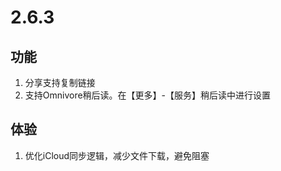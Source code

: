 # 2.6.3

## 功能

1. 分享支持复制链接
2. 支持Omnivore稍后读。在【更多】-【服务】稍后读中进行设置

## 体验

1. 优化iCloud同步逻辑，减少文件下载，避免阻塞

